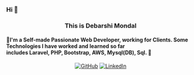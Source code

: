 ### Hi 👋 

<h3 align="center">
	This is Debarshi Mondal
</h3>


<p align="center">
	<h4>🌟I'm a Self-made Passionate Web Developer, working for Clients. Some Technologies I have worked and learned so far <br> includes Laravel, PHP, Bootstrap, AWS, 		Mysql(DB), Sql. 🌟</h4>
</p>

<p align="center">
	<a href="https://github.com/LENO-DEV/"><img src="https://img.shields.io/github/followers/terrytangyuan.svg?label=GitHub&style=social" alt="GitHub"></a>
	<a href="https://www.linkedin.com/in/debarshi-mondal-b95a59182/"><img src="https://img.shields.io/badge/LinkedIn--_.svg?style=social&logo=linkedin" alt="LinkedIn"></a>
</p>

